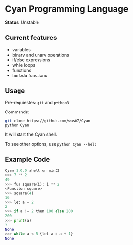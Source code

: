 # Cyan Programming Language

**Status**: Unstable

## Current features

- variables
- binary and unary operations
- if/else expressions
- while loops
- functions
- lambda functions

## Usage

Pre-requiestes: `git` and `python3`

Commands:
```bash
git clone https://github.com/was07/Cyan
python Cyan
```
It will start the Cyan shell.

To see other options, use `python Cyan --help`

## Example Code

```py
Cyan 1.0.0 shell on win32
>>> 7 ** 2
49
>>> fun square(i): i ** 2
<Function square>
>>> square(4)
16
>>> let a = 2
2
>>> if a != 2 then 100 else 200
200
>>> print(a)
2   
None
>>> while a < 5 {let a = a + 1}
None
```
